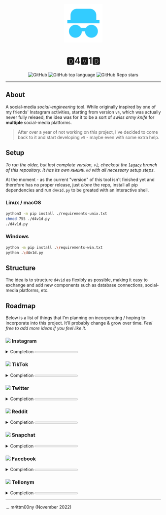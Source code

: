 <p align="center">
  <img alt="d4v1d" src="docs/media/logo.png" width="125" height="125" />
</p>
<h1 align="center">🅳4🆅1🅳</h1>
<p align="center">
  <img alt="GitHub" src="https://img.shields.io/github/license/MattMoony/d4v1d?style=for-the-badge">
  <img alt="GitHub top language" src="https://img.shields.io/github/languages/top/MattMoony/d4v1d?style=for-the-badge">
  <img alt="GitHub Repo stars" src="https://img.shields.io/github/stars/MattMoony/d4v1d?style=for-the-badge&color=cecece">
</p>

---

## About

A social-media *social-engineering* tool. While originally inspired by one of my friends' Instagram  activities, starting from version `v4`, which was actually never fully releaed, the idea was for it to be a sort of *swiss army knife* for **multiple** social-media platforms.

> After over a year of not working on this project, I've decided to come back to it and start developing `v5` - maybe even with some extra help.

## Setup

*To run the older, but last complete version, `v2`, checkout the [`legacy`](https://github.com/MattMoony/d4v1d/tree/legacy) branch of this repository. It has its own `README.md` with all necessary setup steps.*

At the moment - as the current "version" of this tool isn't finished yet and therefore has no proper release, just *clone* the repo, install all pip dependencies and run `d4v1d.py` to be greated with an interactive shell.

### Linux / macOS

```bash
python3 -m pip install ./requirements-unix.txt
chmod 755 ./d4v1d.py
./d4v1d.py
```

### Windows

```bash
python -m pip install .\requirements-win.txt
python .\d4v1d.py
```

## Structure

The idea is to structure `d4v1d` as flexibly as possible, making it easy to exchange and add new components such as database connections, social-media platforms, etc. 

## Roadmap

Below is a list of things that I'm planning on incorporating / hoping to incorporate into this project. It'll probably change & grow over time. *Feel free to add more ideas if you feel like it.*

### <img src="https://instagram.com/favicon.ico" height="16em" width="auto" /> Instagram

<details>

<summary>Completion <progress max="100" value="0"></progress></summary>

- [ ] Data Collection
  - [ ] Profile Overview
  - [ ] Posts
    - [ ] Media
    - [ ] Comments
  - [ ] Followers / Following
  - [ ] Stories
- [ ] DB Controllers
  - [ ] SQLite
  - [ ] MySQL
  - [ ] Postgres

</details>

### <img src="https://tiktok.com/favicon.ico" height="16em" width="auto" /> TikTok

<details>

<summary>Completion <progress max="100" value="0"></progress></summary>

- [ ] Data Collection
  - [ ] Profile Overview
  - [ ] Posts
    - [ ] Media
    - [ ] Comments
  - [ ] Followers / Following
- [ ] DB Controllers
  - [ ] SQLite
  - [ ] MySQL
  - [ ] Postgres

</details>

### <img src="https://twitter.com/favicon.ico" height="16em" width="auto" /> Twitter

<details>

<summary>Completion <progress max="100" value="0"></progress></summary>

- [ ] Data Collection
- [ ] DB Controllers
  - [ ] SQLite
  - [ ] MySQL
  - [ ] Postgres

</details>

### <img src="https://reddit.com/favicon.ico" height="16em" width="auto" /> Reddit

<details>

<summary>Completion <progress max="100" value="0"></progress></summary>

- [ ] Data Collection
- [ ] DB Controllers
  - [ ] SQLite
  - [ ] MySQL
  - [ ] Postgres

</details>

### <img src="https://snapchat.com/images/favicon.png" height="16em" width="auto" /> Snapchat

<details>

<summary>Completion <progress max="100" value="0"></progress></summary>

- [ ] Data Collection
- [ ] DB Controllers
  - [ ] SQLite
  - [ ] MySQL
  - [ ] Postgres

</details>

### <img src="https://facebook.com/favicon.ico" height="16em" width="auto" /> Facebook

<details>

<summary>Completion <progress max="100" value="0"></progress></summary>

- [ ] Data Collection
- [ ] DB Controllers
  - [ ] SQLite
  - [ ] MySQL
  - [ ] Postgres

</details>

### <img src="https://www2.tellonym.me/assets/img/icon64x64.png" height="16em" width="auto" /> Tellonym

<details>

<summary>Completion <progress max="100" value="0"></progress></summary>

- [ ] Data Collection
- [ ] DB Controllers
  - [ ] SQLite
  - [ ] MySQL
  - [ ] Postgres

</details>

---

... m4ttm00ny (November 2022)
